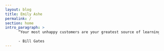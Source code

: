 ```yaml
---
layout: blog
title: Emily Ashe
permalink: /
section: home
intro_paragraph: >
      “Your most unhappy customers are your greatest source of learning.” 
      
      - Bill Gates
---
```

